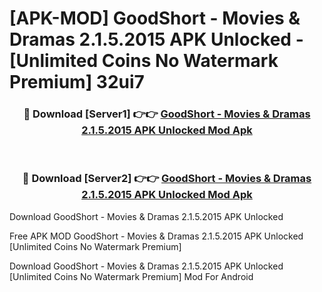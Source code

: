 # [APK-MOD] GoodShort - Movies & Dramas 2.1.5.2015 APK Unlocked - [Unlimited Coins No Watermark Premium] 32ui7



<div align="center">
<h3>🔴 Download [Server1] 👉👉 <a href="https://momento.my/?title=GoodShort_-_Movies_&_Dramas_2.1.5.2015_APK_Unlocked">GoodShort - Movies & Dramas 2.1.5.2015 APK Unlocked Mod Apk</a></h3><br>

<h3>🔴 Download [Server2] 👉👉 <a href="https://momento.my/?title=GoodShort_-_Movies_&_Dramas_2.1.5.2015_APK_Unlocked">GoodShort - Movies & Dramas 2.1.5.2015 APK Unlocked Mod Apk</a></h3>
</div>



Download GoodShort - Movies & Dramas 2.1.5.2015 APK Unlocked 

Free APK MOD GoodShort - Movies & Dramas 2.1.5.2015 APK Unlocked [Unlimited Coins No Watermark Premium]

Download GoodShort - Movies & Dramas 2.1.5.2015 APK Unlocked [Unlimited Coins No Watermark Premium] Mod For Android

